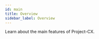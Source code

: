```yaml
---
id: main
title: Overview
sidebar_label: Overview
---
```


Learn about the main features of Project-CX.
